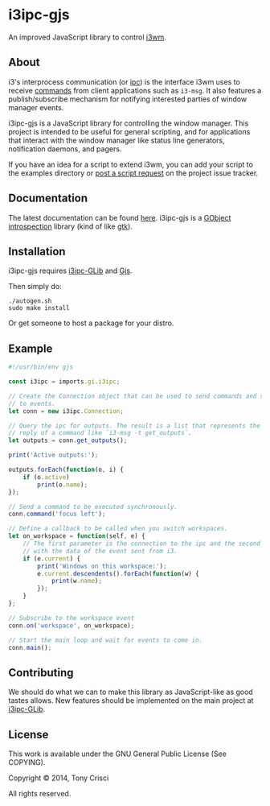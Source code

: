 # i3ipc-gjs

An improved JavaScript library to control [i3wm](http://i3wm.org).

## About

i3's interprocess communication (or [ipc](http://i3wm.org/docs/ipc.html)) is the interface i3wm uses to receive [commands](http://i3wm.org/docs/userguide.html#_list_of_commands) from client applications such as `i3-msg`. It also features a publish/subscribe mechanism for notifying interested parties of window manager events.

i3ipc-gjs is a JavaScript library for controlling the window manager. This project is intended to be useful for general scripting, and for applications that interact with the window manager like status line generators, notification daemons, and pagers.

If you have an idea for a script to extend i3wm, you can add your script to the examples directory or [post a script request](https://github.com/acrisci/i3ipc-gjs/issues) on the project issue tracker.

## Documentation

The latest documentation can be found [here](http://dubstepdish.com/i3ipc-glib). i3ipc-gjs is a [GObject introspection](https://developer.gnome.org/gobject/stable/) library (kind of like [gtk](https://developer.gnome.org/)).

## Installation

i3ipc-gjs requires [i3ipc-GLib](https://github.com/acrisci/i3ipc-glib) and [Gjs](https://wiki.gnome.org/action/show/Projects/Gjs).

Then simply do:

```shell
./autogen.sh
sudo make install
```

Or get someone to host a package for your distro.

## Example

```JavaScript
#!/usr/bin/env gjs

const i3ipc = imports.gi.i3ipc;

// Create the Connection object that can be used to send commands and subscribe
// to events.
let conn = new i3ipc.Connection;

// Query the ipc for outputs. The result is a list that represents the parsed
// reply of a command like `i3-msg -t get_outputs`.
let outputs = conn.get_outputs();

print('Active outputs:');

outputs.forEach(function(o, i) {
    if (o.active)
        print(o.name);
});

// Send a command to be executed synchronously.
conn.command('focus left');

// Define a callback to be called when you switch workspaces.
let on_workspace = function(self, e) {
    // The first parameter is the connection to the ipc and the second is an object
    // with the data of the event sent from i3.
    if (e.current) {
        print('Windows on this workspace:');
        e.current.descendents().forEach(function(w) {
            print(w.name);
        });
    }
};

// Subscribe to the workspace event
conn.on('workspace', on_workspace);

// Start the main loop and wait for events to come in.
conn.main();
```

## Contributing

We should do what we can to make this library as JavaScript-like as good tastes allows. New features should be implemented on the main project at [i3ipc-GLib](https://github.com/acrisci/i3ipc-glib).

## License

This work is available under the GNU General Public License (See COPYING).

Copyright © 2014, Tony Crisci

All rights reserved.
